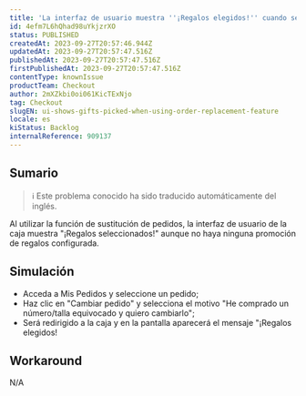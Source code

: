 ```yaml
---
title: 'La interfaz de usuario muestra ''¡Regalos elegidos!'' cuando se utiliza la función de sustitución de pedidos.'
id: 4efm7L6hQhad98uYkjzrXO
status: PUBLISHED
createdAt: 2023-09-27T20:57:46.944Z
updatedAt: 2023-09-27T20:57:47.516Z
publishedAt: 2023-09-27T20:57:47.516Z
firstPublishedAt: 2023-09-27T20:57:47.516Z
contentType: knownIssue
productTeam: Checkout
author: 2mXZkbi0oi061KicTExNjo
tag: Checkout
slugEN: ui-shows-gifts-picked-when-using-order-replacement-feature
locale: es
kiStatus: Backlog
internalReference: 909137
---
```


## Sumario

>ℹ️ Este problema conocido ha sido traducido automáticamente del inglés.


Al utilizar la función de sustitución de pedidos, la interfaz de usuario de la caja muestra "¡Regalos seleccionados!" aunque no haya ninguna promoción de regalos configurada.



## Simulación



- Acceda a Mis Pedidos y seleccione un pedido;
- Haz clic en "Cambiar pedido" y selecciona el motivo "He comprado un número/talla equivocado y quiero cambiarlo";
- Será redirigido a la caja y en la pantalla aparecerá el mensaje "¡Regalos elegidos!


##

## Workaround


N/A




